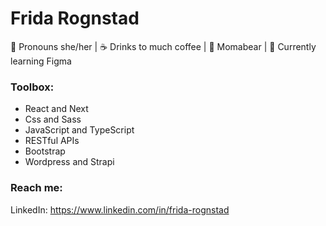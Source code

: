 # Frida Rognstad

:information_desk_person: Pronouns she/her | :coffee: Drinks to much coffee | :bear: Momabear | 🌱 Currently learning Figma

### Toolbox:
- React and Next
- Css and Sass
- JavaScript and TypeScript
- RESTful APIs
- Bootstrap
- Wordpress and Strapi

### Reach me:
LinkedIn: https://www.linkedin.com/in/frida-rognstad

<!--
**FridaRognstad/FridaRognstad** is a ✨ _special_ ✨ repository because its `README.md` (this file) appears on your GitHub profile.

-->
